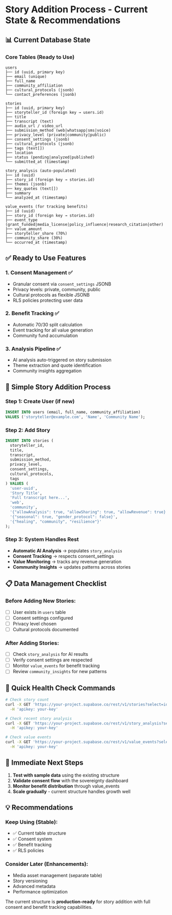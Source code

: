 # Story Addition Process - Current State & Recommendations

## 📊 Current Database State

### Core Tables (Ready to Use)
```
users
├── id (uuid, primary key)
├── email (unique)
├── full_name
├── community_affiliation
├── cultural_protocols (jsonb)
└── contact_preferences (jsonb)

stories
├── id (uuid, primary key)
├── storyteller_id (foreign key → users.id)
├── title
├── transcript (text)
├── audio_url / video_url
├── submission_method (web|whatsapp|sms|voice)
├── privacy_level (private|community|public)
├── consent_settings (jsonb)
├── cultural_protocols (jsonb)
├── tags (text[])
├── location
├── status (pending|analyzed|published)
└── submitted_at (timestamp)

story_analysis (auto-populated)
├── id (uuid)
├── story_id (foreign key → stories.id)
├── themes (jsonb)
├── key_quotes (text[])
├── summary
└── analyzed_at (timestamp)

value_events (for tracking benefits)
├── id (uuid)
├── story_id (foreign key → stories.id)
├── event_type (grant_funded|media_license|policy_influence|research_citation|other)
├── value_amount
├── storyteller_share (70%)
├── community_share (30%)
└── occurred_at (timestamp)
```

## ✅ Ready to Use Features

### 1. **Consent Management** ✅
- Granular consent via `consent_settings` JSONB
- Privacy levels: private, community, public
- Cultural protocols as flexible JSONB
- RLS policies protecting user data

### 2. **Benefit Tracking** ✅
- Automatic 70/30 split calculation
- Event tracking for all value generation
- Community fund accumulation

### 3. **Analysis Pipeline** ✅
- AI analysis auto-triggered on story submission
- Theme extraction and quote identification
- Community insights aggregation

## 🚀 Simple Story Addition Process

### Step 1: Create User (if new)
```sql
INSERT INTO users (email, full_name, community_affiliation) 
VALUES ('storyteller@example.com', 'Name', 'Community Name');
```

### Step 2: Add Story
```sql
INSERT INTO stories (
  storyteller_id,
  title,
  transcript,
  submission_method,
  privacy_level,
  consent_settings,
  cultural_protocols,
  tags
) VALUES (
  'user-uuid',
  'Story Title',
  'Full transcript here...',
  'web',
  'community',
  '{"allowAnalysis": true, "allowSharing": true, "allowRevenue": true}',
  '{"seasonal": true, "gender_protocol": false}',
  '{"healing", "community", "resilience"}'
);
```

### Step 3: System Handles Rest
- **Automatic AI Analysis** → populates `story_analysis`
- **Consent Tracking** → respects consent_settings
- **Value Monitoring** → tracks any revenue generation
- **Community Insights** → updates patterns across stories

## 📋 Data Management Checklist

### Before Adding New Stories:
- [ ] User exists in `users` table
- [ ] Consent settings configured
- [ ] Privacy level chosen
- [ ] Cultural protocols documented

### After Adding Stories:
- [ ] Check `story_analysis` for AI results
- [ ] Verify consent settings are respected
- [ ] Monitor `value_events` for benefit tracking
- [ ] Review `community_insights` for new patterns

## 🔧 Quick Health Check Commands

```bash
# Check story count
curl -X GET 'https://your-project.supabase.co/rest/v1/stories?select=id' \
  -H 'apikey: your-key'

# Check recent story analysis
curl -X GET 'https://your-project.supabase.co/rest/v1/story_analysis?select=*' \
  -H 'apikey: your-key'

# Check value events
curl -X GET 'https://your-project.supabase.co/rest/v1/value_events?select=*' \
  -H 'apikey: your-key'
```

## 🎯 Immediate Next Steps

1. **Test with sample data** using the existing structure
2. **Validate consent flow** with the sovereignty dashboard
3. **Monitor benefit distribution** through value_events
4. **Scale gradually** - current structure handles growth well

## 💡 Recommendations

### Keep Using (Stable):
- ✅ Current table structure
- ✅ Consent system
- ✅ Benefit tracking
- ✅ RLS policies

### Consider Later (Enhancements):
- Media asset management (separate table)
- Story versioning
- Advanced metadata
- Performance optimization

The current structure is **production-ready** for story addition with full consent and benefit tracking capabilities.